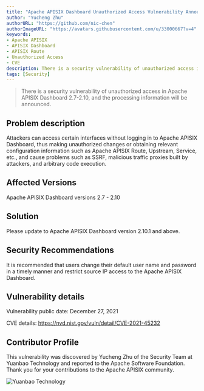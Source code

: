 ```yaml
---
title: "Apache APISIX Dashboard Unauthorized Access Vulnerability Announcement (CVE-2021-45232)"
author: "Yucheng Zhu"
authorURL: "https://github.com/nic-chen"
authorImageURL: "https://avatars.githubusercontent.com/u/33000667?v=4"
keywords: 
- Apache APISIX
- APISIX Dashboard
- APISIX Route
- Unauthorized Access
- CVE
description: There is a security vulnerability of unauthorized access in Apache APISIX Dashboard 2.7-2.10, and the processing information will be announced.
tags: [Security]
---
```


> There is a security vulnerability of unauthorized access in Apache APISIX Dashboard 2.7-2.10, and the processing information will be announced.

<!--truncate-->

## Problem description

Attackers can access certain interfaces without logging in to Apache APISIX Dashboard, thus making unauthorized changes or obtaining relevant configuration information such as Apache APISIX Route, Upstream, Service, etc., and cause problems such as SSRF, malicious traffic proxies built by attackers, and arbitrary code execution.

## Affected Versions

Apache APISIX Dashboard versions 2.7 - 2.10

## Solution

Please update to Apache APISIX Dashboard version 2.10.1 and above.

## Security Recommendations

It is recommended that users change their default user name and password in a timely manner and restrict source IP access to the Apache APISIX Dashboard.

## Vulnerability details

Vulnerability public date: December 27, 2021

CVE details: https://nvd.nist.gov/vuln/detail/CVE-2021-45232

## Contributor Profile

This vulnerability was discovered by Yucheng Zhu of the Security Team at Yuanbao Technology and reported to the Apache Software Foundation. Thank you for your contributions to the Apache APISIX community.

![Yuanbao Technology](https://static.apiseven.com/202108/1640324848257-4978eaac-bfd7-4265-82d2-9c024956b933.png)
